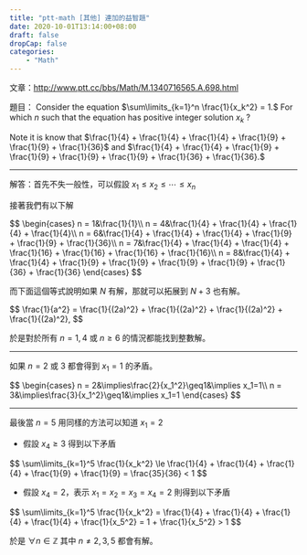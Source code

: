 ```yaml
---
title: "ptt-math [其他] 連加的益智題"
date: 2020-10-01T13:14:00+08:00
draft: false
dropCap: false
categories:
    - "Math"
---
```


文章：http://www.ptt.cc/bbs/Math/M.1340716565.A.698.html

<!--more-->

題目： Consider the equation $\sum\limits_{k=1}^n \frac{1}{x_k^2} = 1.$ For which $n$ such that the equation has positive integer solution $x_k$ ? 

Note it is know that $\frac{1}{4} + \frac{1}{4} + \frac{1}{4} + \frac{1}{9} + \frac{1}{9} + \frac{1}{36}$ and $\frac{1}{4} + \frac{1}{4} + \frac{1}{9} + \frac{1}{9} + \frac{1}{9} + \frac{1}{9} + \frac{1}{36} + \frac{1}{36}.$

----

解答：首先不失一般性，可以假設 $x_1\leq x_2\leq \cdots \leq x_n$

接著我們有以下解

<div>
$$
\begin{cases}
n = 1&\frac{1}{1}\\
n = 4&\frac{1}{4} + \frac{1}{4} + \frac{1}{4} + \frac{1}{4}\\
n = 6&\frac{1}{4} + \frac{1}{4} + \frac{1}{4} + \frac{1}{9} + \frac{1}{9} + \frac{1}{36}\\
n = 7&\frac{1}{4} + \frac{1}{4} + \frac{1}{4} + \frac{1}{16} + \frac{1}{16} + \frac{1}{16} + \frac{1}{16}\\
n = 8&\frac{1}{4} + \frac{1}{4} + \frac{1}{9} + \frac{1}{9} + \frac{1}{9} + \frac{1}{9} + \frac{1}{36} + \frac{1}{36}
\end{cases}
$$
</div>

而下面這個等式說明如果 $N$ 有解，那就可以拓展到 $N+3$ 也有解。

<div>
$$
\frac{1}{a^2} = \frac{1}{(2a)^2} + \frac{1}{(2a)^2} + \frac{1}{(2a)^2} + \frac{1}{(2a)^2},
$$
</div>

於是對於所有 $n=1, 4$ 或 $n \ge 6$ 的情況都能找到整數解。

----

如果 $n=2\text{ 或 }3$ 都會得到 $x_1=1$ 的矛盾。

<div>
$$
\begin{cases}
n = 2&\implies\frac{2}{x_1^2}\geq1&\implies x_1=1\\
n = 3&\implies\frac{3}{x_1^2}\geq1&\implies x_1=1
\end{cases}
$$
</div>

----

最後當 $n=5$ 用同樣的方法可以知道 $x_1 = 2$

+ 假設 $x_4 \geq 3$ 得到以下矛盾

<div>
$$
\sum\limits_{k=1}^5 \frac{1}{x_k^2} \le \frac{1}{4} + \frac{1}{4} + \frac{1}{4} + \frac{1}{9} + \frac{1}{9} = \frac{35}{36} < 1
$$
</div> 

+ 假設 $x_4 = 2$，表示 $x_1 = x_2 = x_3 = x_4=2$ 則得到以下矛盾

<div>
$$
\sum\limits_{k=1}^5 \frac{1}{x_k^2} = \frac{1}{4} + \frac{1}{4} + \frac{1}{4} + \frac{1}{4} + \frac{1}{x_5^2} = 1 + \frac{1}{x_5^2} > 1
$$
</div> 

於是 $\forall n\in\mathbb{Z}$ 其中 $n\neq 2, 3, 5$ 都會有解。